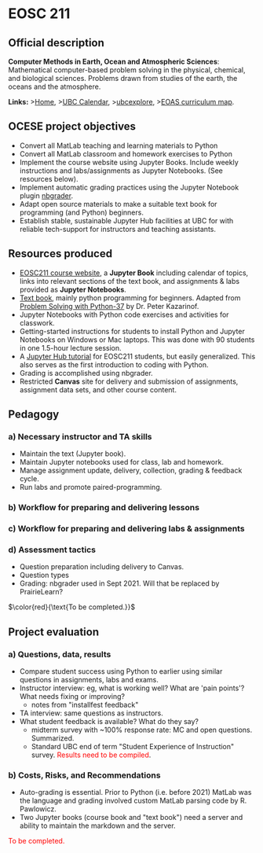 # EOSC 211

## Official description

**Computer Methods in Earth, Ocean and Atmospheric Sciences**: Mathematical computer-based problem solving in the physical, chemical, and biological sciences. Problems drawn from studies of the earth, the oceans and the atmosphere. 

**Links:**
\>[Home](https://www.eoas.ubc.ca/academics/courses/eosc211),
\>[UBC Calendar](https://courses.students.ubc.ca/cs/courseschedule?pname=subjarea&tname=subj-course&dept=EOSC&course=211),
\>[ubcexplore](https://ubcexplorer.io/course/EOSC/211),
\>[EOAS curriculum map](https://www.eoas.ubc.ca/~quest/eoas-only.html).

## OCESE project objectives

* Convert all MatLab teaching and learning materials to Python
* Convert all MatLab classroom and homework exercises to Python
* Implement the course website using Jupyter Books. Include weekly instructions and labs/assignments as Jupyter Notebooks. (See resources below).
* Implement automatic grading practices using the Jupyter Notebook plugin [nbgrader](https://github.com/jupyter/nbgrader).
* Adapt open source materials to make a suitable text book for programming (and Python) beginners.
* Establish stable, sustainable Jupyter Hub facilities at UBC for with reliable tech-support for instructors and teaching assistants.

## Resources produced

* [EOSC211 course website](https://phaustin.github.io/eosc211_students/announcements.html), a **Jupyter Book** including calendar of topics, links into relevant sections of the text book, and assignments & labs provided as **Jupyter Notebooks**.
* [Text book](https://phaustin.github.io/Problem-Solving-with-Python/), mainly python programming for beginners. Adapted from [Problem Solving with Python-37](https://github.com/professorkazarinoff/Problem-Solving-with-Python-37-Edition) by Dr. Peter Kazarinof.
* Jupyter Notebooks with Python code exercises and activities for classwork.
* Getting-started instructions for students to install Python and Jupyter Notebooks on Windows or Mac laptops. This was done with 90 students in one  1.5-hour lecture session.
* A [Jupyter Hub tutorial](jhub-tutorial.md) for EOSC211 students, but easily generalized. This also serves as the first introduction to coding with Python.
* Grading is accomplished using nbgrader.
* Restricted **Canvas** site for delivery and submission of assignments, assignment data sets, and other course content.

## Pedagogy

### a) Necessary instructor and TA skills

* Maintain the text (Jupyter book).
* Maintain Jupyter notebooks used for class, lab and homework.
* Manage assignment update, delivery, collection, grading & feedback cycle.
* Run labs and promote paired-programming.

### b) Workflow for preparing and delivering lessons

### c) Workflow for preparing and delivering labs & assignments

### d) Assessment tactics

* Question preparation including delivery to Canvas.
* Question types
* Grading: nbgrader used in Sept 2021. Will that be replaced by PrairieLearn?

$\color{red}{\text{To be completed.}}$

## Project evaluation

### a) Questions, data, results

* Compare student success using Python to earlier using similar questions in assignments, labs and exams.
* Instructor interview: eg, what is working well? What are 'pain points'? What needs fixing or improving?
  - notes from "installfest feedback"
* TA interview: same questions as instructors.
* What student feedback is available? What do they say?
  - midterm survey with ~100% response rate: MC and open questions. Summarized.
  - Standard UBC end of term "Student Experience of Instruction" survey. <span style="color:red">Results need to be compiled</span>.

### b) Costs, Risks, and Recommendations

* Auto-grading is essential. Prior to Python (i.e. before 2021) MatLab was the language and grading involved custom MatLab parsing code by R. Pawlowicz.
* Two Jupyter books (course book and "text book") need a server and ability to maintain the markdown and the server.

<span style="color:red">To be completed.</span>